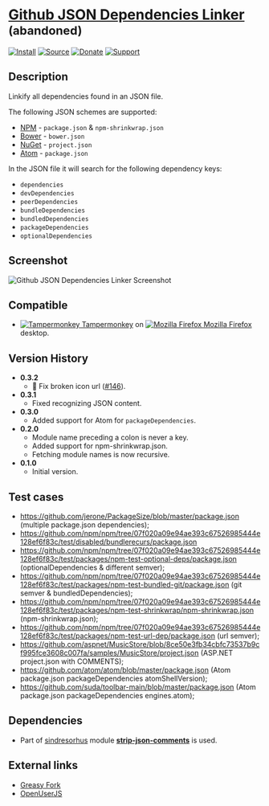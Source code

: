 # [Github JSON Dependencies Linker](https://github.com/jerone/UserScripts/tree/master/Github_JSON_Dependencies_Linker) <sup>(abandoned)</sup>

[![Install](https://raw.github.com/jerone/UserScripts/master/_resources/Install-button.png)](https://github.com/jerone/UserScripts/raw/master/Github_JSON_Dependencies_Linker/Github_JSON_Dependencies_Linker.user.js)
[![Source](https://raw.github.com/jerone/UserScripts/master/_resources/Source-button.png)](https://github.com/jerone/UserScripts/blob/master/Github_JSON_Dependencies_Linker/Github_JSON_Dependencies_Linker.user.js)
[![Donate](https://raw.github.com/jerone/UserScripts/master/_resources/Donate-button.png)](https://www.paypal.com/cgi-bin/webscr?cmd=_s-xclick&hosted_button_id=VCYMHWQ7ZMBKW)
[![Support](https://raw.github.com/jerone/UserScripts/master/_resources/Support-button.png)](https://github.com/jerone/UserScripts/issues)

## Description

Linkify all dependencies found in an JSON file.

The following JSON schemes are supported:

-   [NPM](https://www.npmjs.com) - `package.json` & `npm-shrinkwrap.json`
-   [Bower](http://bower.io) - `bower.json`
-   [NuGet](https://www.nuget.org) - `project.json`
-   [Atom](https://atom.io) - `package.json`

In the JSON file it will search for the following dependency keys:

-   `dependencies`
-   `devDependencies`
-   `peerDependencies`
-   `bundleDependencies`
-   `bundledDependencies`
-   `packageDependencies`
-   `optionalDependencies`

## Screenshot

![Github JSON Dependencies Linker Screenshot](https://github.com/jerone/UserScripts/raw/master/Github_JSON_Dependencies_Linker/screenshot.jpg)

## Compatible

-   [![Tampermonkey](https://raw.github.com/jerone/UserScripts/master/_resources/Tampermonkey.png) Tampermonkey](https://addons.mozilla.org/firefox/addon/tampermonkey/) on [![Mozilla Firefox](https://raw.github.com/jerone/UserScripts/master/_resources/Firefox.png) Mozilla Firefox](http://www.mozilla.org/en-US/firefox/fx/#desktop) desktop.

## Version History

-   **0.3.2**
    -   🐛 Fix broken icon url ([#146](https://github.com/jerone/UserScripts/pull/146)).
-   **0.3.1**
    -   Fixed recognizing JSON content.
-   **0.3.0**
    -   Added support for Atom for `packageDependencies`.
-   **0.2.0**
    -   Module name preceding a colon is never a key.
    -   Added support for npm-shrinkwrap.json.
    -   Fetching module names is now recursive.
-   **0.1.0**
    -   Initial version.

## Test cases

-   <https://github.com/jerone/PackageSize/blob/master/package.json> (multiple package.json dependencies);
-   <https://github.com/npm/npm/tree/07f020a09e94ae393c67526985444e128ef6f83c/test/disabled/bundlerecurs/package.json>
-   <https://github.com/npm/npm/tree/07f020a09e94ae393c67526985444e128ef6f83c/test/packages/npm-test-optional-deps/package.json> (optionalDependencies & different semver);
-   <https://github.com/npm/npm/tree/07f020a09e94ae393c67526985444e128ef6f83c/test/packages/npm-test-bundled-git/package.json> (git semver & bundledDependencies);
-   <https://github.com/npm/npm/tree/07f020a09e94ae393c67526985444e128ef6f83c/test/packages/npm-test-shrinkwrap/npm-shrinkwrap.json> (npm-shrinkwrap.json);
-   <https://github.com/npm/npm/tree/07f020a09e94ae393c67526985444e128ef6f83c/test/packages/npm-test-url-dep/package.json> (url semver);
-   <https://github.com/aspnet/MusicStore/blob/8ce50e3fb34cbfc73537b9cf995fce3608c007fa/samples/MusicStore/project.json> (ASP.NET project.json with COMMENTS);
-   <https://github.com/atom/atom/blob/master/package.json> (Atom package.json packageDependencies atomShellVersion);
-   <https://github.com/suda/toolbar-main/blob/master/package.json> (Atom package.json packageDependencies engines.atom);

## Dependencies

-   Part of [sindresorhus](https://github.com/sindresorhus) module [**strip-json-comments**](https://github.com/sindresorhus/strip-json-comments) is used.

## External links

-   [Greasy Fork](https://greasyfork.org/en/scripts/8770-github-json-dependencies-linker)
-   [OpenUserJS](https://openuserjs.org/scripts/jerone/Github_JSON_Dependencies_Linker)
